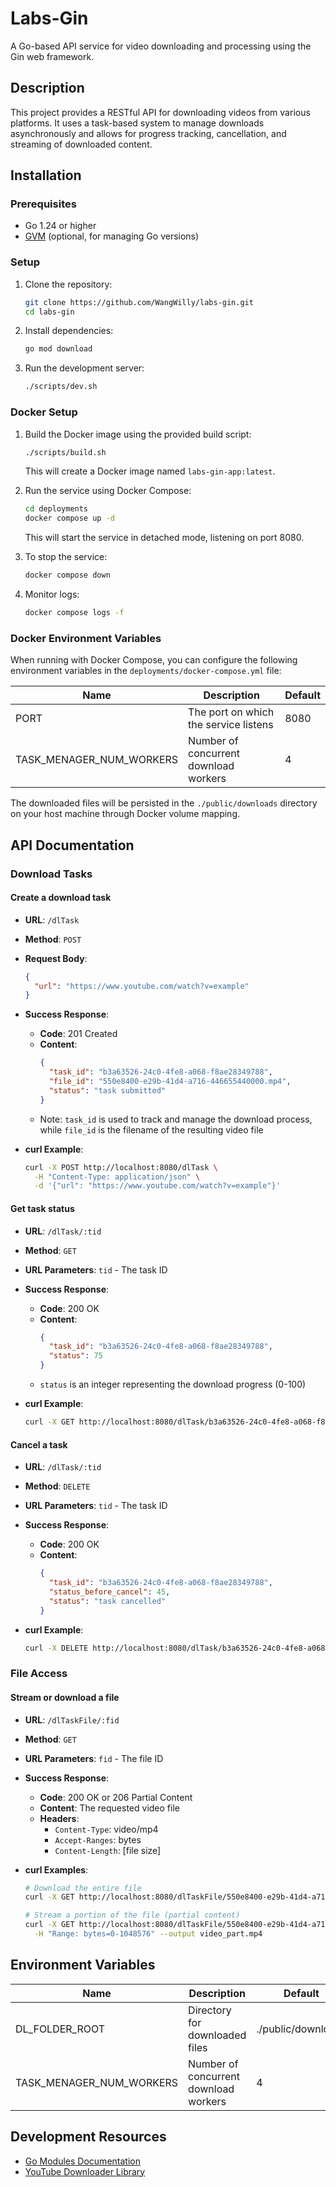 # Labs-Gin

A Go-based API service for video downloading and processing using the Gin web framework.

## Description

This project provides a RESTful API for downloading videos from various platforms. It uses a task-based system to manage downloads asynchronously and allows for progress tracking, cancellation, and streaming of downloaded content.

## Installation

### Prerequisites

- Go 1.24 or higher
- [GVM](https://github.com/moovweb/gvm) (optional, for managing Go versions)

### Setup

1. Clone the repository:
   ```bash
   git clone https://github.com/WangWilly/labs-gin.git
   cd labs-gin
   ```

2. Install dependencies:
   ```bash
   go mod download
   ```

3. Run the development server:
   ```bash
   ./scripts/dev.sh
   ```

### Docker Setup

1. Build the Docker image using the provided build script:
   ```bash
   ./scripts/build.sh
   ```
   This will create a Docker image named `labs-gin-app:latest`.

2. Run the service using Docker Compose:
   ```bash
   cd deployments
   docker compose up -d
   ```
   This will start the service in detached mode, listening on port 8080.

3. To stop the service:
   ```bash
   docker compose down
   ```

4. Monitor logs:
   ```bash
   docker compose logs -f
   ```

### Docker Environment Variables

When running with Docker Compose, you can configure the following environment variables in the `deployments/docker-compose.yml` file:

| Name | Description | Default |
|------|-------------|---------|
| PORT | The port on which the service listens | 8080 |
| TASK_MENAGER_NUM_WORKERS | Number of concurrent download workers | 4 |

The downloaded files will be persisted in the `./public/downloads` directory on your host machine through Docker volume mapping.

## API Documentation

### Download Tasks

#### Create a download task
- **URL**: `/dlTask`
- **Method**: `POST`
- **Request Body**:
  ```json
  {
    "url": "https://www.youtube.com/watch?v=example"
  }
  ```
- **Success Response**:
  - **Code**: 201 Created
  - **Content**:
    ```json
    {
      "task_id": "b3a63526-24c0-4fe8-a068-f8ae28349788",
      "file_id": "550e8400-e29b-41d4-a716-446655440000.mp4",
      "status": "task submitted"
    }
    ```
  - Note: `task_id` is used to track and manage the download process, while `file_id` is the filename of the resulting video file

- **curl Example**:
  ```bash
  curl -X POST http://localhost:8080/dlTask \
    -H "Content-Type: application/json" \
    -d '{"url": "https://www.youtube.com/watch?v=example"}'
  ```

#### Get task status
- **URL**: `/dlTask/:tid`
- **Method**: `GET`
- **URL Parameters**: `tid` - The task ID
- **Success Response**:
  - **Code**: 200 OK
  - **Content**:
    ```json
    {
      "task_id": "b3a63526-24c0-4fe8-a068-f8ae28349788",
      "status": 75
    }
    ```
  - `status` is an integer representing the download progress (0-100)

- **curl Example**:
  ```bash
  curl -X GET http://localhost:8080/dlTask/b3a63526-24c0-4fe8-a068-f8ae28349788
  ```

#### Cancel a task
- **URL**: `/dlTask/:tid`
- **Method**: `DELETE`
- **URL Parameters**: `tid` - The task ID
- **Success Response**:
  - **Code**: 200 OK
  - **Content**:
    ```json
    {
      "task_id": "b3a63526-24c0-4fe8-a068-f8ae28349788",
      "status_before_cancel": 45,
      "status": "task cancelled"
    }
    ```

- **curl Example**:
  ```bash
  curl -X DELETE http://localhost:8080/dlTask/b3a63526-24c0-4fe8-a068-f8ae28349788
  ```

### File Access

#### Stream or download a file
- **URL**: `/dlTaskFile/:fid`
- **Method**: `GET`
- **URL Parameters**: `fid` - The file ID
- **Success Response**:
  - **Code**: 200 OK or 206 Partial Content
  - **Content**: The requested video file
  - **Headers**:
    - `Content-Type`: video/mp4
    - `Accept-Ranges`: bytes
    - `Content-Length`: [file size]

- **curl Examples**:
  ```bash
  # Download the entire file
  curl -X GET http://localhost:8080/dlTaskFile/550e8400-e29b-41d4-a716-446655440000.mp4 --output video.mp4
  
  # Stream a portion of the file (partial content)
  curl -X GET http://localhost:8080/dlTaskFile/550e8400-e29b-41d4-a716-446655440000.mp4 \
    -H "Range: bytes=0-1048576" --output video_part.mp4
  ```

## Environment Variables

| Name | Description | Default |
|------|-------------|---------|
| DL_FOLDER_ROOT | Directory for downloaded files | ./public/downloads |
| TASK_MENAGER_NUM_WORKERS | Number of concurrent download workers | 4 |

## Development Resources

- [Go Modules Documentation](https://go.dev/wiki/Modules#quick-start)
- [YouTube Downloader Library](https://github.com/kkdai/youtube)
